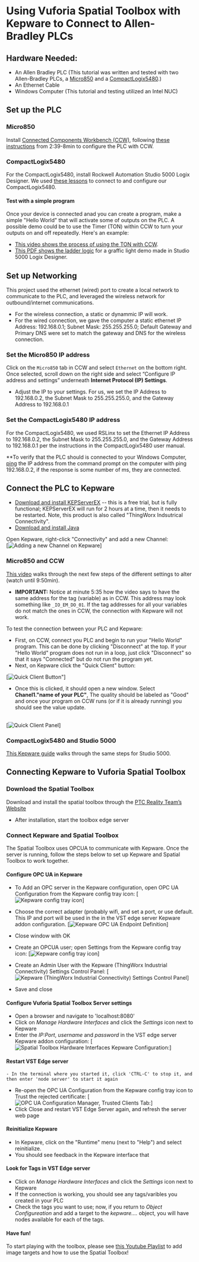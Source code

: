 # Using Vuforia Spatial Toolbox with Kepware to Connect to Allen-Bradley PLCs
 
## Hardware Needed: ### 
 - An Allen Bradley PLC (This tutorial was written and tested with two Allen-Bradley PLCs, a [Micro850](https://literature.rockwellautomation.com/idc/groups/literature/documents/um/2080-um002_-en-e.pdf ) and a [CompactLogix5480](https://literature.rockwellautomation.com/idc/groups/literature/documents/um/5069-um002_-en-p.pdf).)
 - An Ethernet Cable  
 - Windows Computer (This tutorial and testing utilized an Intel NUC)  

## Set up the PLC 

### Micro850 
Install [Connected Components Workbench (CCW)](https://compatibility.rockwellautomation.com/Pages/MultiProductFindDownloads.aspx?crumb=112&refSoft=1&toggleState=&versions=57681), following [these instructions](https://www.youtube.com/watch?v=BU7O8KXfdPA&ab_channel=TimWilborne) from 2:39-8min to configure the PLC with CCW. 

### CompactLogix5480
For the CompactLogix5480, install Rockwell Automation Studio 5000 Logix Designer. We used [these lessons](https://twcontrols.com/lessons/how-to-connect-to-an-allen-bradley-controllogix-plc-over-ethernet-with-studio-5000-and-rslinx) to connect to and configure our CompactLogix5480.

#### Test with a simple program

Once your device is connected anad you can create a program, make a simple "Hello World" that will activate some of outputs on the PLC. A possible demo could be to use the Timer (TON) within CCW to turn your outputs on and off repeatedly. Here's an example: 
 - [This video shows the process of using the TON with CCW](https://www.youtube.com/watch?v=CI7o78YogGw&ab_channel=InsightsInAutomation).
 - [This PDF shows the ladder logic](https://github.com/PTC-Academic/DX-Resources/blob/master/Curriculum_Resources/DX-Exercises/Resources/Traffic-Light-Demo-withWalk.pdf) for a graffic light demo made in Studio 5000 Logix Designer.

## Set up Networking

This project used the ethernet (wired) port to create a local network to communicate to the PLC, and leveraged the wireless network for outbound/internet communications. 
- For the wireless connection, a static or dynammic IP will work. 
- For the wired connection, we gave the computer a static ethernet IP Address: 192.168.0.1; Subnet Mask: 255.255.255.0; Default Gateway and Primary DNS were set to match the gateway and DNS for the wireless connection.

### Set the Micro850 IP address
Click on the `Micro850` tab in CCW and select `Ethernet` on the bottom right. Once selected, scroll down on the right side and select “Configure IP address and settings” underneath **Internet Protocol (IP) Settings**.  
 - Adjust the IP to your settings. For us, we set the IP Address to 192.168.0.2, the Subnet Mask to 255.255.255.0, and the Gateway Address to 192.168.0.1 

### Set the CompactLogix5480 IP address 
For the CompactLogix5480, we used RSLinx to set the Ethernet IP Address to 192.168.0.2, the Subnet Mask to 255.255.255.0, and the Gateway Address to 192.168.0.1 per the instructions in the CompactLogix5480 user manual.

**To verify that the PLC should is connected to your Windows Computer, [ping](https://en.wikipedia.org/wiki/Ping_(networking_utility)) the IP address from the command prompt on the computer with ping 192.168.0.2, if the response is some number of ms, they are connected.

## Connect the PLC to Kepware 

- [Download and install KEPServerEX](https://www.kepware.com/en-us/content-gates/ex-demo-download-content-gate/?product=d2239b8c-36f2-4d07-8fbd-e223d0e26bbf&gate=8a5e8dd5-6edf-4d68-aa36-72f97b11e612) -- this is a free trial, but is fully functional; KEPServerEX will run for 2 hours at a time, then it needs to be restarted. Note, this product is also called "ThingWorx Indsutrical Connectivity".
- [Download and install Java](https://java.com/en/download/manual.jsp)

Open Kepware, right-click "Connectivity" and add a new Channel:
<br />
[![Adding a new Channel on Kepware](https://github.com/PTC-Academic/DX-Resources/blob/master/Curriculum_Resources/DX-Exercises/Resources/VST-PLC-image001.png)]

### Micro850 and CCW
[This video](https://www.youtube.com/watch?v=KRFA9YutiUs&ab_channel=LearnWithPro-Tutorial ) walks through the next few steps of the different settings to alter (watch until 9:50min).
 - **IMPORTANT:** Notice at minute 5:35 how the video says to have the same address for the tag (variable) as in CCW. This address may look something like `_IO_EM_DO_01`. If the tag addresses for all your variables do not match the ones in CCW, the connection with Kepware will not work. 

To test the connection between your PLC and Kepware:
 - First, on CCW, connect you PLC and begin to run your "Hello World" program. This can be done by clicking "Disconnect" at the top. If your "Hello World" program does not run in a loop, just click "Disconnect" so that it says "Connected" but do not run the program yet. 
 - Next, on Kepware click the "Quick Client" button:

[![Quick Client Button"](https://github.com/PTC-Academic/DX-Resources/blob/master/Curriculum_Resources/DX-Exercises/Resources/VST-PLC-image002.png)]
 - Once this is clicked, it should open a new window. Select <b>Chanel1."name of your PLC"</b>, The quality should be labeled as "Good" and once your program on CCW runs (or if it is already running) you should see the value update.<br/><br/>

[![Quick Client Panel](https://github.com/PTC-Academic/DX-Resources/blob/master/Curriculum_Resources/DX-Exercises/Resources/VST-PLC-image003.png)]

### CompactLogix5480 and Studio 5000
[This Kepware guide](https://www.kepware.com/getattachment/7ce5cce5-7186-4159-88f0-413980a956ae/ab-controllogix-ethernet-easy-guide.pdf) walks through the same steps for Studio 5000. 

## Connecting Kepware to Vuforia Spatial Toolbox 

### Download the Spatial Toolbox 

Download and install the spatial toolbox through the [PTC Reality Team’s Website](https://spatialtoolbox.vuforia.com/docs/use/connect-to-the-physical-world/install-on-windows)
- After installation, start the toolbox edge server

### Connect Kepware and Spatial Toolbox

The Spatial Toolbox uses OPCUA to communicate with Kepware. Once the server is running, follow the steps below to set up Kepware and Spatial Toolbox to work together.

#### Configure OPC UA in Kepware 
- To Add an OPC server in the Kepware configuration, open OPC UA Configuration from the Kepware config tray icon:
[![Kepware config tray icon](https://github.com/PTC-Academic/DX-Resources/blob/master/Curriculum_Resources/DX-Exercises/Resources/Kepware-VST-001.png)]

- Choose the correct adapter (probably wifi, and set a port, or use default. This IP and port will be used in the in the VST edge server Kepware addon configuration.
[![Kepware OPC UA Endpoint Definition](https://github.com/PTC-Academic/DX-Resources/blob/master/Curriculum_Resources/DX-Exercises/Resources/Kepware-VST-002.png)]
- Close window with OK

- Create an OPCUA user; open Settings from the Kepware config tray icon:
[![Kepware config tray icon](https://github.com/PTC-Academic/DX-Resources/blob/master/Curriculum_Resources/DX-Exercises/Resources/Kepware-VST-003.png)]

- Create an Admin User with the Kepware (ThingWorx Industrial Connectivity) Settings Control Panel:
[![Kepware (ThingWorx Industrial Connectivity) Settings Control Panel](https://github.com/PTC-Academic/DX-Resources/blob/master/Curriculum_Resources/DX-Exercises/Resources/Kepware-VST-004.png)]
- Save and close

#### Configure Vuforia Spatial Toolbox Server settings
- Open a browser and navigate to 'localhost:8080'
- Click on *Manage Hardware Interfaces* and click the *Settings* icon next to Kepware
- Enter the *IP:Port*, *username* and *password* in the VST edge server Kepware addon configuration:
[![Spatial Toolbox Hardware Interfaces Kepware Configuration:](https://github.com/PTC-Academic/DX-Resources/blob/master/Curriculum_Resources/DX-Exercises/Resources/Kepware-VST-005.png)]

#### Restart VST Edge server
    - In the terminal where you started it, click 'CTRL-C' to stop it, and then enter 'node server' to start it again
- Re-open the OPC UA Configuration from the Kepware config tray icon to Trust the rejected certificate:
[![OPC UA Configuration Manager, Trusted Clients Tab:](https://github.com/PTC-Academic/DX-Resources/blob/master/Curriculum_Resources/DX-Exercises/Resources/Kepware-VST-006.png)]
- Click Close and restart VST Edge Server again, and refresh the server web page

#### Reinitialize Kepware
- In Kepware, click on the "Runtime" menu (next to "Help") and select reinitialize. 
- You should see feedback in the Kepware interface that 

#### Look for Tags in VST Edge server
- Click on *Manage Hardware Interfaces* and click the *Settings* icon next to Kepware
- If the connection is working, you should see any tags/varibles you created in your PLC 
- Check the tags you want to use; now, if you return to *Object Configureation* and add a target to the *kepware....* object, you will have nodes available for each of the tags. 

#### Have fun!
To start playing with the toolbox, please see [this Youtube Playlist](https://www.youtube.com/watch?v=TBEV5K3dprA&list=PLhL0fv9JyKMaWhaHmm21J6mgpp841zYYw&index=2&ab_channel=CEEOInnovations) to add image targets and how to use the Spatial Toolbox! 
 
